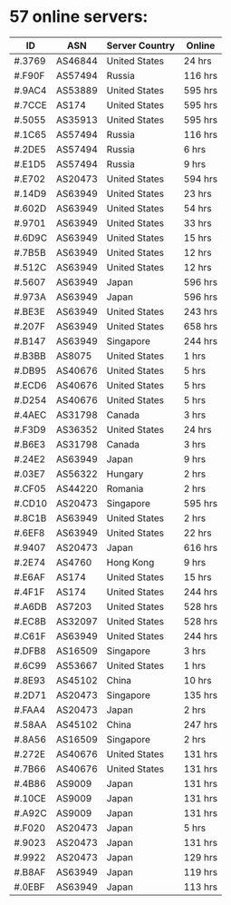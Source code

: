 # 57 online servers:

| ID | ASN | Server Country | Online |
| ------ | ------ | ------ | ------ |
| #.3769 | AS46844 | United States | 24 hrs |
| #.F90F | AS57494 | Russia | 116 hrs |
| #.9AC4 | AS53889 | United States | 595 hrs |
| #.7CCE | AS174 | United States | 595 hrs |
| #.5055 | AS35913 | United States | 595 hrs |
| #.1C65 | AS57494 | Russia | 116 hrs |
| #.2DE5 | AS57494 | Russia | 6 hrs |
| #.E1D5 | AS57494 | Russia | 9 hrs |
| #.E702 | AS20473 | United States | 594 hrs |
| #.14D9 | AS63949 | United States | 23 hrs |
| #.602D | AS63949 | United States | 54 hrs |
| #.9701 | AS63949 | United States | 33 hrs |
| #.6D9C | AS63949 | United States | 15 hrs |
| #.7B5B | AS63949 | United States | 12 hrs |
| #.512C | AS63949 | United States | 12 hrs |
| #.5607 | AS63949 | Japan | 596 hrs |
| #.973A | AS63949 | Japan | 596 hrs |
| #.BE3E | AS63949 | United States | 243 hrs |
| #.207F | AS63949 | United States | 658 hrs |
| #.B147 | AS63949 | Singapore | 244 hrs |
| #.B3BB | AS8075 | United States | 1 hrs |
| #.DB95 | AS40676 | United States | 5 hrs |
| #.ECD6 | AS40676 | United States | 5 hrs |
| #.D254 | AS40676 | United States | 5 hrs |
| #.4AEC | AS31798 | Canada | 3 hrs |
| #.F3D9 | AS36352 | United States | 24 hrs |
| #.B6E3 | AS31798 | Canada | 3 hrs |
| #.24E2 | AS63949 | Japan | 9 hrs |
| #.03E7 | AS56322 | Hungary | 2 hrs |
| #.CF05 | AS44220 | Romania | 2 hrs |
| #.CD10 | AS20473 | Singapore | 595 hrs |
| #.8C1B | AS63949 | United States | 2 hrs |
| #.6EF8 | AS63949 | United States | 22 hrs |
| #.9407 | AS20473 | Japan | 616 hrs |
| #.2E74 | AS4760 | Hong Kong | 9 hrs |
| #.E6AF | AS174 | United States | 15 hrs |
| #.4F1F | AS174 | United States | 244 hrs |
| #.A6DB | AS7203 | United States | 528 hrs |
| #.EC8B | AS32097 | United States | 528 hrs |
| #.C61F | AS63949 | United States | 244 hrs |
| #.DFB8 | AS16509 | Singapore | 3 hrs |
| #.6C99 | AS53667 | United States | 1 hrs |
| #.8E93 | AS45102 | China | 10 hrs |
| #.2D71 | AS20473 | Singapore | 135 hrs |
| #.FAA4 | AS20473 | Japan | 2 hrs |
| #.58AA | AS45102 | China | 247 hrs |
| #.8A56 | AS16509 | Singapore | 2 hrs |
| #.272E | AS40676 | United States | 131 hrs |
| #.7B66 | AS40676 | United States | 131 hrs |
| #.4B86 | AS9009 | Japan | 131 hrs |
| #.10CE | AS9009 | Japan | 131 hrs |
| #.A92C | AS9009 | Japan | 131 hrs |
| #.F020 | AS20473 | Japan | 5 hrs |
| #.9023 | AS20473 | Japan | 131 hrs |
| #.9922 | AS20473 | Japan | 129 hrs |
| #.B8AF | AS63949 | Japan | 119 hrs |
| #.0EBF | AS63949 | Japan | 113 hrs |


